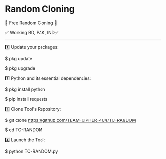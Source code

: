 # Random Cloning

🌟 Free Random Cloning 🌟

✅ Working BD, PAK, IND✅

---------------------------

1️⃣ Update your packages:

   $ pkg update

   $ pkg upgrade

2️⃣ Python and its essential dependencies:

   $ pkg install python

   $ pip install requests

3️⃣ Clone Tool's Repository:

   $ git clone https://github.com/TEAM-CIPHER-404/TC-RANDOM

   $ cd TC-RANDOM

4️⃣ Launch the Tool:

   $ python TC-RANDOM.py
